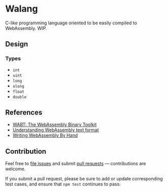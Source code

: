 # Walang

C-like programming language oriented to be easily
compiled to WebAssembly. WIP.

## Design

### Types

- `int`
- `uint`
- `long`
- `ulong`
- `float`
- `double`

## References

- [WABT: The WebAssembly Binary Toolkit](https://github.com/WebAssembly/wabt)
- [Understanding WebAssembly text format](https://developer.mozilla.org/en-US/docs/WebAssembly/Understanding_the_text_format)
- [Writing WebAssembly By Hand](https://blog.scottlogic.com/2018/04/26/webassembly-by-hand.html)

## Contribution

Feel free to [file issues](https://github.com/ajlopez/walang) and submit
[pull requests](https://github.com/ajlopez/walang/pulls) — contributions are
welcome.

If you submit a pull request, please be sure to add or update corresponding
test cases, and ensure that `npm test` continues to pass.

